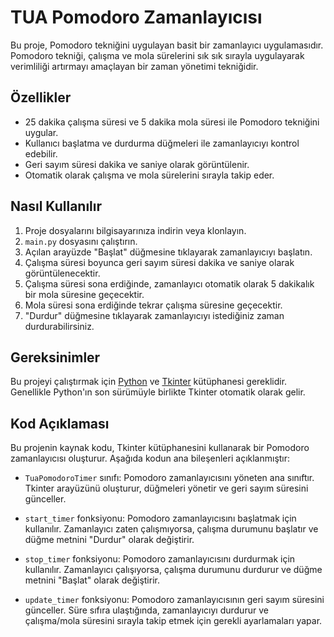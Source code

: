 # TUA Pomodoro Zamanlayıcısı

Bu proje, Pomodoro tekniğini uygulayan basit bir zamanlayıcı uygulamasıdır. Pomodoro tekniği, çalışma ve mola sürelerini sık sık sırayla uygulayarak verimliliği artırmayı amaçlayan bir zaman yönetimi tekniğidir.

## Özellikler

- 25 dakika çalışma süresi ve 5 dakika mola süresi ile Pomodoro tekniğini uygular.
- Kullanıcı başlatma ve durdurma düğmeleri ile zamanlayıcıyı kontrol edebilir.
- Geri sayım süresi dakika ve saniye olarak görüntülenir.
- Otomatik olarak çalışma ve mola sürelerini sırayla takip eder.

## Nasıl Kullanılır

1. Proje dosyalarını bilgisayarınıza indirin veya klonlayın.
2. `main.py` dosyasını çalıştırın.
3. Açılan arayüzde "Başlat" düğmesine tıklayarak zamanlayıcıyı başlatın.
4. Çalışma süresi boyunca geri sayım süresi dakika ve saniye olarak görüntülenecektir.
5. Çalışma süresi sona erdiğinde, zamanlayıcı otomatik olarak 5 dakikalık bir mola süresine geçecektir.
6. Mola süresi sona erdiğinde tekrar çalışma süresine geçecektir.
7. "Durdur" düğmesine tıklayarak zamanlayıcıyı istediğiniz zaman durdurabilirsiniz.

## Gereksinimler

Bu projeyi çalıştırmak için [Python](https://www.python.org/) ve [Tkinter](https://docs.python.org/3/library/tkinter.html) kütüphanesi gereklidir. Genellikle Python'ın son sürümüyle birlikte Tkinter otomatik olarak gelir.

## Kod Açıklaması

Bu projenin kaynak kodu, Tkinter kütüphanesini kullanarak bir Pomodoro zamanlayıcısı oluşturur. Aşağıda kodun ana bileşenleri açıklanmıştır:

- `TuaPomodoroTimer` sınıfı: Pomodoro zamanlayıcısını yöneten ana sınıftır. Tkinter arayüzünü oluşturur, düğmeleri yönetir ve geri sayım süresini günceller.

- `start_timer` fonksiyonu: Pomodoro zamanlayıcısını başlatmak için kullanılır. Zamanlayıcı zaten çalışmıyorsa, çalışma durumunu başlatır ve düğme metnini "Durdur" olarak değiştirir.

- `stop_timer` fonksiyonu: Pomodoro zamanlayıcısını durdurmak için kullanılır. Zamanlayıcı çalışıyorsa, çalışma durumunu durdurur ve düğme metnini "Başlat" olarak değiştirir.

- `update_timer` fonksiyonu: Pomodoro zamanlayıcısının geri sayım süresini günceller. Süre sıfıra ulaştığında, zamanlayıcıyı durdurur ve çalışma/mola süresini sırayla takip etmek için gerekli ayarlamaları yapar.
